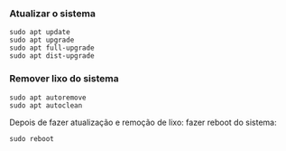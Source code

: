 ### Atualizar o sistema
    sudo apt update
    sudo apt upgrade
    sudo apt full-upgrade
    sudo apt dist-upgrade

### Remover lixo do sistema
    sudo apt autoremove
    sudo apt autoclean

 Depois de fazer atualização e remoção de lixo:
    fazer reboot do sistema:
    
    sudo reboot